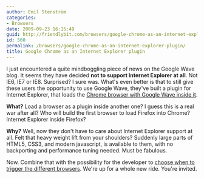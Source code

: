 ```yaml
---
author: Emil Stenström
categories:
- Browsers
date: 2009-09-23 16:15:49
guid: http://friendlybit.com/browsers/google-chrome-as-an-internet-explorer-plugin/
id: 560
permalink: /browsers/google-chrome-as-an-internet-explorer-plugin/
title: Google Chrome as an Internet Explorer plugin
---
```


I just encountered a quite mindboggling piece of news on the Google Wave blog. It seems they have decided **not to support Internet Explorer at all**. Not IE6, IE7 or IE8. Surprised? I sure was. What's even better is that to still give these users the opportunity to use Google Wave, they've built a plugin for Internet Explorer, that loads the [Chrome browser with Google Wave inside it](http://googlewavedev.blogspot.com/2009/09/google-wave-in-internet-explorer.html).

**What?** Load a browser as a plugin inside another one? I guess this is a real war after all? Who will build the first browser to load Firefox into Chrome? Internet Explorer inside Firefox?

**Why?** Well, now they don't have to care about Internet Explorer support at all. Felt that heavy weight lift from your shoulders? Suddenly large parts of HTML5, CSS3, and modern javascript, is available to them, with no backporting and performance tuning needed. Must be fabulous.

Now. Combine that with the possibility for the developer to [choose when to trigger the different browsers](http://blog.chromium.org/2009/09/introducing-google-chrome-frame.html). We're up for a whole new ride. You're invited.
